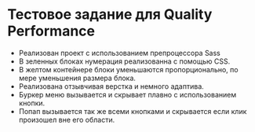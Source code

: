 # Тестовое задание для Quality Performance

- Реализован проект с использованием препроцессора Sass
- В зеленных блоках нумерация реализованна с помощью CSS.
- В желтом контейнере блоки уменьшаются пропорционально, по мере уменьшения размера блока.
- Реализована отзывчивая верстка и немного адаптива.
- Буркер меню вызывается и скрывает плавно с использованием кнопки.
- Попап вызывается так же всеми кнопками и скрывается если клик произошел вне его области.